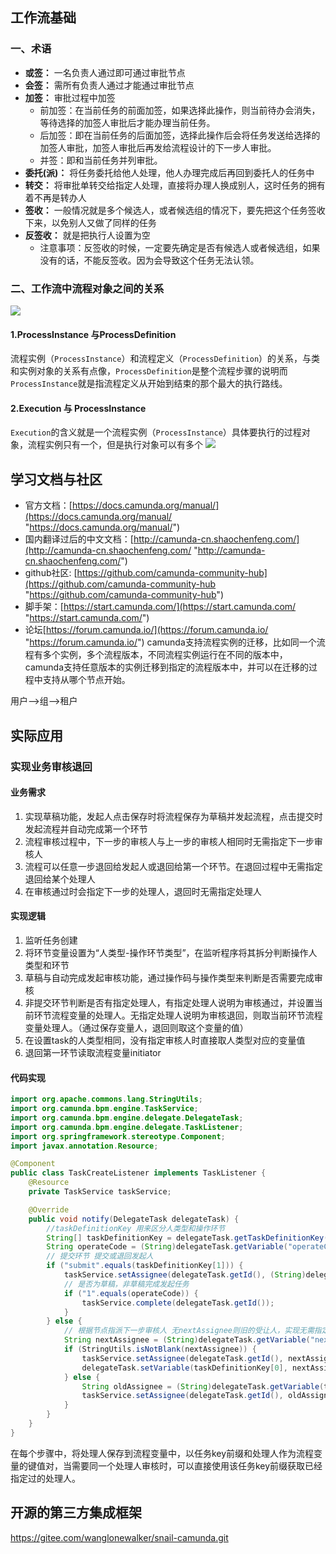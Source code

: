## 工作流基础

### 一、术语
- **或签：** 一名负责人通过即可通过审批节点
- **会签：** 需所有负责人通过才能通过审批节点
- **加签：** 审批过程中加签
    - 前加签：在当前任务的前面加签，如果选择此操作，则当前待办会消失，等待选择的加签人审批后才能办理当前任务。
    - 后加签：即在当前任务的后面加签，选择此操作后会将任务发送给选择的加签人审批，加签人审批后再发给流程设计的下一步人审批。
    - 并签：即和当前任务并列审批。
- **委托(派)：** 将任务委托给他人处理，他人办理完成后再回到委托人的任务中
- **转交：** 将审批单转交给指定人处理，直接将办理人换成别人，这时任务的拥有着不再是转办人
- **签收：** 一般情况就是多个候选人，或者候选组的情况下，要先把这个任务签收下来，以免别人又做了同样的任务
- **反签收：** 就是把执行人设置为空
    - 注意事项：反签收的时候，一定要先确定是否有候选人或者候选组，如果没有的话，不能反签收。因为会导致这个任务无法认领。

### 二、工作流中流程对象之间的关系

![](https://zhaosi-1253759587.cos.ap-nanjing.myqcloud.com/files/obsidian/picture/20230711204144.png)

#### 1.ProcessInstance 与ProcessDefinition
流程实例（`ProcessInstance`）和流程定义（`ProcessDefinition`）的关系，与类和实例对象的关系有点像，`ProcessDefinition`是整个流程步骤的说明而`ProcessInstance`就是指流程定义从开始到结束的那个最大的执行路线。

#### 2.Execution 与 ProcessInstance
`Execution`的含义就是一个流程实例（`ProcessInstance`）具体要执行的过程对象，流程实例只有一个，但是执行对象可以有多个
![](https://zhaosi-1253759587.cos.ap-nanjing.myqcloud.com/files/obsidian/picture/20230711210225.png)


## 学习文档与社区
- 官方文档：[https://docs.camunda.org/manual/](https://docs.camunda.org/manual/ "https://docs.camunda.org/manual/")
- 国内翻译过后的中文文档：[http://camunda-cn.shaochenfeng.com/](http://camunda-cn.shaochenfeng.com/ "http://camunda-cn.shaochenfeng.com/")
- github社区: [https://github.com/camunda-community-hub](https://github.com/camunda-community-hub "https://github.com/camunda-community-hub")
- 脚手架：[https://start.camunda.com/](https://start.camunda.com/ "https://start.camunda.com/")
- 论坛[https://forum.camunda.io/](https://forum.camunda.io/ "https://forum.camunda.io/")
camunda支持流程实例的迁移，比如同一个流程有多个实例，多个流程版本，不同流程实例运行在不同的版本中，camunda支持任意版本的实例迁移到指定的流程版本中，并可以在迁移的过程中支持从哪个节点开始。

用户-->组-->租户



## 实际应用
### 实现业务审核退回

#### 业务需求
1. 实现草稿功能，发起人点击保存时将流程保存为草稿并发起流程，点击提交时发起流程并自动完成第一个环节
2. 流程审核过程中，下一步的审核人与上一步的审核人相同时无需指定下一步审核人
3. 流程可以任意一步退回给发起人或退回给第一个环节。在退回过程中无需指定退回给某个处理人
4. 在审核通过时会指定下一步的处理人，退回时无需指定处理人

#### 实现逻辑
1. 监听任务创建
2. 将环节变量设置为“人类型-操作环节类型”，在监听程序将其拆分判断操作人类型和环节
3. 草稿与自动完成发起审核功能，通过操作码与操作类型来判断是否需要完成审核
4. 非提交环节判断是否有指定处理人，有指定处理人说明为审核通过，并设置当前环节流程变量的处理人。无指定处理人说明为审核退回，则取当前环节流程变量处理人。（通过保存变量人，退回则取这个变量的值）
5. 在设置task的人类型相同，没有指定审核人时直接取人类型对应的变量值
6. 退回第一环节读取流程变量initiator

#### 代码实现
```java
import org.apache.commons.lang.StringUtils;
import org.camunda.bpm.engine.TaskService;
import org.camunda.bpm.engine.delegate.DelegateTask;
import org.camunda.bpm.engine.delegate.TaskListener;
import org.springframework.stereotype.Component;
import javax.annotation.Resource;

@Component
public class TaskCreateListener implements TaskListener {
    @Resource
    private TaskService taskService;

    @Override
    public void notify(DelegateTask delegateTask) {
	    //taskDefinitionKey 用来区分人类型和操作环节
        String[] taskDefinitionKey = delegateTask.getTaskDefinitionKey().split("-");
        String operateCode = (String)delegateTask.getVariable("operateCode");
        // 提交环节 提交或退回发起人
        if ("submit".equals(taskDefinitionKey[1])) {
            taskService.setAssignee(delegateTask.getId(), (String)delegateTask.getVariable("initiator"));
            // 是否为草稿，非草稿完成发起任务
            if ("1".equals(operateCode)) {
                taskService.complete(delegateTask.getId());
            }
        } else {
            // 根据节点指派下一步审核人 无nextAssignee则旧的受让人，实现无需指定退回或无需当前任务审核完成后指定与上一步相同的审核人
            String nextAssignee = (String)delegateTask.getVariable("nextAssignee");
            if (StringUtils.isNotBlank(nextAssignee)) {
                taskService.setAssignee(delegateTask.getId(), nextAssignee);
                delegateTask.setVariable(taskDefinitionKey[0], nextAssignee);
            } else {
                String oldAssignee = (String)delegateTask.getVariable(taskDefinitionKey[0]);
                taskService.setAssignee(delegateTask.getId(), oldAssignee);
            }
        }
    }
}
```


在每个步骤中，将处理人保存到流程变量中，以任务key前缀和处理人作为流程变量的键值对，当需要同一个处理人审核时，可以直接使用该任务key前缀获取已经指定过的处理人。

## 开源的第三方集成框架

https://gitee.com/wanglonewalker/snail-camunda.git